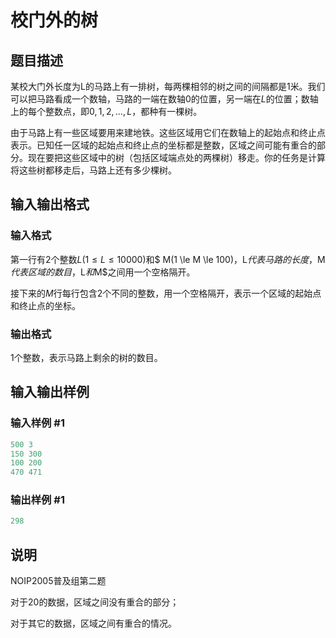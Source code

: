 # 校门外的树

## 题目描述

某校大门外长度为L的马路上有一排树，每两棵相邻的树之间的间隔都是$1$米。我们可以把马路看成一个数轴，马路的一端在数轴$0$的位置，另一端在$L$的位置；数轴上的每个整数点，即$0,1,2,…,L$，都种有一棵树。

由于马路上有一些区域要用来建地铁。这些区域用它们在数轴上的起始点和终止点表示。已知任一区域的起始点和终止点的坐标都是整数，区域之间可能有重合的部分。现在要把这些区域中的树（包括区域端点处的两棵树）移走。你的任务是计算将这些树都移走后，马路上还有多少棵树。

## 输入输出格式

### 输入格式

第一行有$2$个整数$L(1 \le L \le 10000)$和$ M(1 \le M \le 100)$，$L$代表马路的长度，$M$代表区域的数目，$L$和$M$之间用一个空格隔开。

接下来的$M$行每行包含$2$个不同的整数，用一个空格隔开，表示一个区域的起始点和终止点的坐标。

### 输出格式

$1$个整数，表示马路上剩余的树的数目。

## 输入输出样例

### 输入样例 #1

```cpp
500 3
150 300
100 200
470 471

```
### 输出样例 #1

```cpp
298
```


## 说明

NOIP2005普及组第二题

对于$20%$的数据，区域之间没有重合的部分；

对于其它的数据，区域之间有重合的情况。

